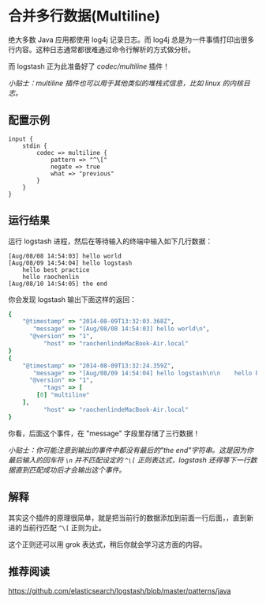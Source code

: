 # 合并多行数据(Multiline)

绝大多数 Java 应用都使用 log4j 记录日志。而 log4j 总是为一件事情打印出很多行内容。这种日志通常都很难通过命令行解析的方式做分析。

而 logstash 正为此准备好了 *codec/multiline* 插件！

*小贴士：multiline 插件也可以用于其他类似的堆栈式信息，比如 linux 的内核日志。*

## 配置示例

```
input {
    stdin {
        codec => multiline {
            pattern => "^\["
            negate => true
            what => "previous"
        }
    }
}
```

## 运行结果

运行 logstash 进程，然后在等待输入的终端中输入如下几行数据：

```
[Aug/08/08 14:54:03] hello world
[Aug/08/09 14:54:04] hello logstash
    hello best practice
    hello raochenlin
[Aug/08/10 14:54:05] the end
```

你会发现 logstash 输出下面这样的返回：

```ruby
{
    "@timestamp" => "2014-08-09T13:32:03.368Z",
       "message" => "[Aug/08/08 14:54:03] hello world\n",
      "@version" => "1",
          "host" => "raochenlindeMacBook-Air.local"
}
{
    "@timestamp" => "2014-08-09T13:32:24.359Z",
       "message" => "[Aug/08/09 14:54:04] hello logstash\n\n    hello best practice\n\n    hello raochenlin\n",
      "@version" => "1",
          "tags" => [
        [0] "multiline"
    ],
          "host" => "raochenlindeMacBook-Air.local"
}
```

你看，后面这个事件，在 "message" 字段里存储了三行数据！

*小贴士：你可能注意到输出的事件中都没有最后的"the end"字符串。这是因为你最后输入的回车符 `\n` 并不匹配设定的 `^\[` 正则表达式，logstash 还得等下一行数据直到匹配成功后才会输出这个事件。*

## 解释

其实这个插件的原理很简单，就是把当前行的数据添加到前面一行后面，，直到新进的当前行匹配 `^\[` 正则为止。

这个正则还可以用 grok 表达式，稍后你就会学习这方面的内容。

## 推荐阅读

<https://github.com/elasticsearch/logstash/blob/master/patterns/java>
